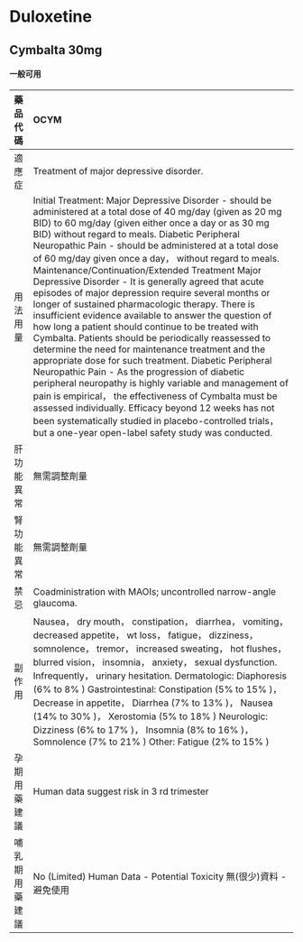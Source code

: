 # Duloxetine

## Cymbalta 30mg

#### 一般可用

| 藥品代碼       | OCYM                                                                                                                                                                                                                                                                                                                                                                                                                                                                                                                                                                                                                                                                                                                                                                                                                                                                                                                                                                                                                                                                                                                                                                                                      |
|:---------------|:----------------------------------------------------------------------------------------------------------------------------------------------------------------------------------------------------------------------------------------------------------------------------------------------------------------------------------------------------------------------------------------------------------------------------------------------------------------------------------------------------------------------------------------------------------------------------------------------------------------------------------------------------------------------------------------------------------------------------------------------------------------------------------------------------------------------------------------------------------------------------------------------------------------------------------------------------------------------------------------------------------------------------------------------------------------------------------------------------------------------------------------------------------------------------------------------------------|
| 適應症         | Treatment of major depressive disorder.                                                                                                                                                                                                                                                                                                                                                                                                                                                                                                                                                                                                                                                                                                                                                                                                                                                                                                                                                                                                                                                                                                                                                                   |
| 用法用量       | Initial Treatment: Major Depressive Disorder - should be administered at a total dose of 40 mg/day (given as 20 mg BID) to 60 mg/day (given either once a day or as 30 mg BID) without regard to meals. Diabetic Peripheral Neuropathic Pain - should be administered at a total dose of 60 mg/day given once a day， without regard to meals. Maintenance/Continuation/Extended Treatment Major Depressive Disorder - It is generally agreed that acute episodes of major depression require several months or longer of sustained pharmacologic therapy. There is insufficient evidence available to answer the question of how long a patient should continue to be treated with Cymbalta. Patients should be periodically reassessed to determine the need for maintenance treatment and the appropriate dose for such treatment. Diabetic Peripheral Neuropathic Pain - As the progression of diabetic peripheral neuropathy is highly variable and management of pain is empirical， the effectiveness of Cymbalta must be assessed individually. Efficacy beyond 12 weeks has not been systematically studied in placebo-controlled trials， but a one-year open-label safety study was conducted. |
| 肝功能異常     | 無需調整劑量                                                                                                                                                                                                                                                                                                                                                                                                                                                                                                                                                                                                                                                                                                                                                                                                                                                                                                                                                                                                                                                                                                                                                                                              |
| 腎功能異常     | 無需調整劑量                                                                                                                                                                                                                                                                                                                                                                                                                                                                                                                                                                                                                                                                                                                                                                                                                                                                                                                                                                                                                                                                                                                                                                                              |
| 禁忌           | Coadministration with MAOIs; uncontrolled narrow-angle glaucoma.                                                                                                                                                                                                                                                                                                                                                                                                                                                                                                                                                                                                                                                                                                                                                                                                                                                                                                                                                                                                                                                                                                                                          |
| 副作用         | Nausea， dry mouth， constipation， diarrhea， vomiting， decreased appetite， wt loss， fatigue， dizziness， somnolence， tremor， increased sweating， hot flushes， blurred vision， insomnia， anxiety， sexual dysfunction. Infrequently， urinary hesitation. Dermatologic: Diaphoresis (6% to 8% ) Gastrointestinal: Constipation (5% to 15% )， Decrease in appetite， Diarrhea (7% to 13% )， Nausea (14% to 30% )， Xerostomia (5% to 18% ) Neurologic: Dizziness (6% to 17% )， Insomnia (8% to 16% )， Somnolence (7% to 21% ) Other: Fatigue (2% to 15% )                                                                                                                                                                                                                                                                                                                                                                                                                                                                                                                                                                                                                                   |
| 孕期用藥建議   | Human data suggest risk in 3 rd trimester                                                                                                                                                                                                                                                                                                                                                                                                                                                                                                                                                                                                                                                                                                                                                                                                                                                                                                                                                                                                                                                                                                                                                                 |
| 哺乳期用藥建議 | No (Limited) Human Data - Potential Toxicity 無(很少)資料 - 避免使用                                                                                                                                                                                                                                                                                                                                                                                                                                                                                                                                                                                                                                                                                                                                                                                                                                                                                                                                                                                                                                                                                                                                      |

